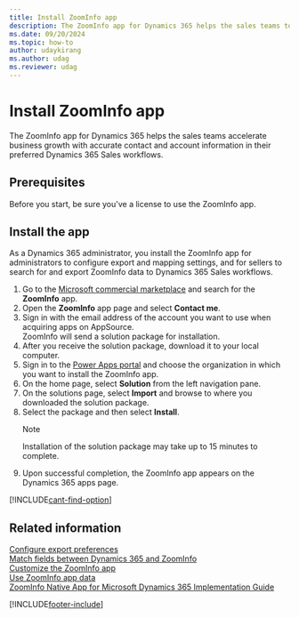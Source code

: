 ```yaml
---
title: Install ZoomInfo app
description: The ZoomInfo app for Dynamics 365 helps the sales teams to accelerate business growth with accurate information on contact, account, or leads.
ms.date: 09/20/2024
ms.topic: how-to
author: udaykirang
ms.author: udag
ms.reviewer: udag
---
```

  
# Install ZoomInfo app  

The ZoomInfo app for Dynamics 365 helps the sales teams accelerate business growth with accurate contact and account information in their preferred Dynamics 365 Sales workflows.  

## Prerequisites

Before you start, be sure you've a license to use the ZoomInfo app.

## Install the app

As a Dynamics 365 administrator, you install the ZoomInfo app for administrators to configure export and mapping settings, and for sellers to search for and export ZoomInfo data to Dynamics 365 Sales workflows.

1. Go to the [Microsoft commercial marketplace](https://appsource.microsoft.com/) and search for the **ZoomInfo** app.  
1. Open the **ZoomInfo** app page and select **Contact me**.  
1. Sign in with the email address of the account you want to use when acquiring apps on AppSource.  
    ZoomInfo will send a solution package for installation.  
1. After you receive the solution package, download it to your local computer.  
1. Sign in to the [Power Apps portal](https://make.preview.powerapps.com/) and choose the organization in which you want to install the ZoomInfo app.  
1. On the home page, select **Solution** from the left navigation pane.  
1. On the solutions page, select **Import** and browse to where you downloaded the solution package.  
1. Select the package and then select **Install**.  
    >[!NOTE]
    >Installation of the solution package may take up to 15 minutes to complete.  
1. Upon successful completion, the ZoomInfo app appears on the Dynamics 365 apps page.

[!INCLUDE[cant-find-option](../includes/cant-find-option.md)] 

## Related information

[Configure export preferences](configure-export-preferences-zoominfo.md)  
[Match fields between Dynamics 365 and ZoomInfo](match-fields-between-dynamics365-zoominfo.md)  
[Customize the ZoomInfo app](customize-zoominfo-app.md)  
[Use ZoomInfo app data](use-zoominfo-app-data.md)  
[ZoomInfo Native App for Microsoft Dynamics 365 Implementation Guide](https://tech-docs.zoominfo.com/microsoft-dynamics-native-app-implementation-guide.pdf)

[!INCLUDE[footer-include](../includes/footer-banner.md)]
